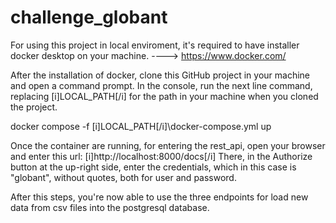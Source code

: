 # challenge_globant

For using this project in local enviroment, it's required to have installer docker desktop on your machine. ----> https://www.docker.com/

After the installation of docker, clone this GitHub project in your machine and open a command prompt. In the console, run the next line command, replacing [i]LOCAL_PATH[/i] for the path in your machine when you cloned the project.

docker compose -f [i]LOCAL_PATH[/i]\docker-compose.yml up

Once the container are running, for entering the rest_api, open your browser and enter this url: [i]http://localhost:8000/docs[/i] 
There, in the Authorize button at the up-right side, enter the credentials, which in this case is "globant", without quotes, both for user and password.

After this steps, you're now able to use the three endpoints for load new data from csv files into the postgresql database.